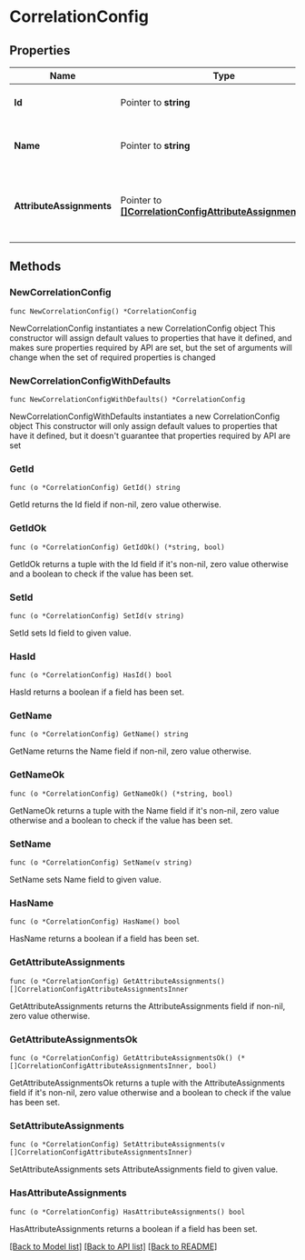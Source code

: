 # CorrelationConfig

## Properties

Name | Type | Description | Notes
------------ | ------------- | ------------- | -------------
**Id** | Pointer to **string** | The ID of the correlation configuration. | [optional] 
**Name** | Pointer to **string** | The name of the correlation configuration. | [optional] 
**AttributeAssignments** | Pointer to [**[]CorrelationConfigAttributeAssignmentsInner**](CorrelationConfigAttributeAssignmentsInner.md) | The list of attribute assignments of the correlation configuration. | [optional] 

## Methods

### NewCorrelationConfig

`func NewCorrelationConfig() *CorrelationConfig`

NewCorrelationConfig instantiates a new CorrelationConfig object
This constructor will assign default values to properties that have it defined,
and makes sure properties required by API are set, but the set of arguments
will change when the set of required properties is changed

### NewCorrelationConfigWithDefaults

`func NewCorrelationConfigWithDefaults() *CorrelationConfig`

NewCorrelationConfigWithDefaults instantiates a new CorrelationConfig object
This constructor will only assign default values to properties that have it defined,
but it doesn't guarantee that properties required by API are set

### GetId

`func (o *CorrelationConfig) GetId() string`

GetId returns the Id field if non-nil, zero value otherwise.

### GetIdOk

`func (o *CorrelationConfig) GetIdOk() (*string, bool)`

GetIdOk returns a tuple with the Id field if it's non-nil, zero value otherwise
and a boolean to check if the value has been set.

### SetId

`func (o *CorrelationConfig) SetId(v string)`

SetId sets Id field to given value.

### HasId

`func (o *CorrelationConfig) HasId() bool`

HasId returns a boolean if a field has been set.

### GetName

`func (o *CorrelationConfig) GetName() string`

GetName returns the Name field if non-nil, zero value otherwise.

### GetNameOk

`func (o *CorrelationConfig) GetNameOk() (*string, bool)`

GetNameOk returns a tuple with the Name field if it's non-nil, zero value otherwise
and a boolean to check if the value has been set.

### SetName

`func (o *CorrelationConfig) SetName(v string)`

SetName sets Name field to given value.

### HasName

`func (o *CorrelationConfig) HasName() bool`

HasName returns a boolean if a field has been set.

### GetAttributeAssignments

`func (o *CorrelationConfig) GetAttributeAssignments() []CorrelationConfigAttributeAssignmentsInner`

GetAttributeAssignments returns the AttributeAssignments field if non-nil, zero value otherwise.

### GetAttributeAssignmentsOk

`func (o *CorrelationConfig) GetAttributeAssignmentsOk() (*[]CorrelationConfigAttributeAssignmentsInner, bool)`

GetAttributeAssignmentsOk returns a tuple with the AttributeAssignments field if it's non-nil, zero value otherwise
and a boolean to check if the value has been set.

### SetAttributeAssignments

`func (o *CorrelationConfig) SetAttributeAssignments(v []CorrelationConfigAttributeAssignmentsInner)`

SetAttributeAssignments sets AttributeAssignments field to given value.

### HasAttributeAssignments

`func (o *CorrelationConfig) HasAttributeAssignments() bool`

HasAttributeAssignments returns a boolean if a field has been set.


[[Back to Model list]](../README.md#documentation-for-models) [[Back to API list]](../README.md#documentation-for-api-endpoints) [[Back to README]](../README.md)


